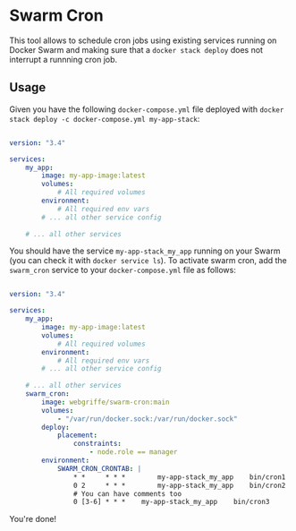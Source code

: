 # Swarm Cron

This tool allows to schedule cron jobs using existing services running on Docker Swarm and making sure that a `docker stack deploy` does not interrupt a runnning cron job.

## Usage

Given you have the following `docker-compose.yml` file deployed with `docker stack deploy -c docker-compose.yml my-app-stack`:

```yaml

version: "3.4"

services:
    my_app:
        image: my-app-image:latest
        volumes:
            # All required volumes
        environment:
            # All required env vars
        # ... all other service config
    
    # ... all other services
```

You should have the service `my-app-stack_my_app` running on your Swarm (you can check it with `docker service ls`).
To activate swarm cron, add the `swarm_cron` service to your `docker-compose.yml` file as follows:

```yaml

version: "3.4"

services:
    my_app:
        image: my-app-image:latest
        volumes:
            # All required volumes
        environment:
            # All required env vars
        # ... all other service config
    
    # ... all other services
    swarm_cron:
        image: webgriffe/swarm-cron:main
        volumes:
            - "/var/run/docker.sock:/var/run/docker.sock"
        deploy:
            placement:
                constraints:
                    - node.role == manager        
        environment:
            SWARM_CRON_CRONTAB: |
                * *     * * *        my-app-stack_my_app    bin/cron1
                0 2     * * *        my-app-stack_my_app    bin/cron2
                # You can have comments too            
                0 [3-6] * * *    my-app-stack_my_app    bin/cron3
```

You're done!
